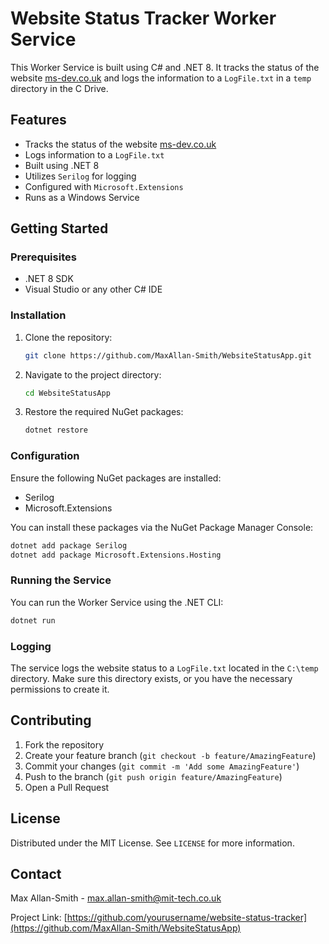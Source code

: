 # Website Status Tracker Worker Service

This Worker Service is built using C# and .NET 8. It tracks the status of the website [ms-dev.co.uk](https://ms-dev.co.uk) and logs the information to a `LogFile.txt` in a `temp` directory in the C Drive.

## Features

- Tracks the status of the website [ms-dev.co.uk](https://ms-dev.co.uk)
- Logs information to a `LogFile.txt`
- Built using .NET 8
- Utilizes `Serilog` for logging
- Configured with `Microsoft.Extensions`
- Runs as a Windows Service

## Getting Started

### Prerequisites

- .NET 8 SDK
- Visual Studio or any other C# IDE

### Installation

1. Clone the repository:

    ```bash
    git clone https://github.com/MaxAllan-Smith/WebsiteStatusApp.git
    ```

2. Navigate to the project directory:

    ```bash
    cd WebsiteStatusApp
    ```

3. Restore the required NuGet packages:

    ```bash
    dotnet restore
    ```

### Configuration

Ensure the following NuGet packages are installed:

- Serilog
- Microsoft.Extensions

You can install these packages via the NuGet Package Manager Console:

```bash
dotnet add package Serilog
dotnet add package Microsoft.Extensions.Hosting
```

### Running the Service

You can run the Worker Service using the .NET CLI:

```bash
dotnet run
```

### Logging

The service logs the website status to a `LogFile.txt` located in the `C:\temp` directory. Make sure this directory exists, or you have the necessary permissions to create it.

## Contributing

1. Fork the repository
2. Create your feature branch (`git checkout -b feature/AmazingFeature`)
3. Commit your changes (`git commit -m 'Add some AmazingFeature'`)
4. Push to the branch (`git push origin feature/AmazingFeature`)
5. Open a Pull Request

## License

Distributed under the MIT License. See `LICENSE` for more information.

## Contact

Max Allan-Smith - [max.allan-smith@mit-tech.co.uk](mailto:max.allan-smith@mit-tech.co.uk)

Project Link: [https://github.com/yourusername/website-status-tracker](https://github.com/MaxAllan-Smith/WebsiteStatusApp)
